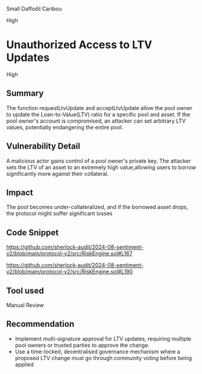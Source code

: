 Small Daffodil Caribou

High

# Unauthorized Access to LTV Updates

High

## Summary
The function requestLtvUpdate and acceptLtvUpdate allow the pool owner to update the Loan-to-Value(LTV) ratio for a specific pool and asset. If the pool owner's account is compromised, an attacker can set arbitrary LTV values, potentially endangering the entire pool.

## Vulnerability Detail
A malicious actor gains control of a pool owner's private key. The attacker sets the LTV of an asset to an extremely high value,allowing users to borrow significantly more against their collateral.

## Impact
The pool becomes under-collateralized, and if the borrowed asset drops, the protocol might suffer significant losses

## Code Snippet

https://github.com/sherlock-audit/2024-08-sentiment-v2/blob/main/protocol-v2/src/RiskEngine.sol#L167

https://github.com/sherlock-audit/2024-08-sentiment-v2/blob/main/protocol-v2/src/RiskEngine.sol#L190

## Tool used
Manual Review

## Recommendation
- Implement multi-signature approval for LTV updates, requiring multiple pool owners or trusted parties to approve the change.
- Use a time-locked, decentralised governance mechanism where a proposed LTV change must go through community voting before being applied